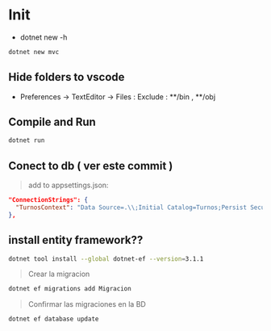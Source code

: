 # Init
- dotnet new -h
```sh
dotnet new mvc
```

## Hide folders to vscode
 - Preferences -> TextEditor -> Files : Exclude : **/bin , **/obj

## Compile and Run
```sh
dotnet run
```

## Conect to db ( ver este commit )

> add to appsettings.json:
```json
"ConnectionStrings": {
  "TurnosContext": "Data Source=.\\;Initial Catalog=Turnos;Persist Security Info=false;Trusted_Conecction=True"
},
```

## install entity framework??
```sh
dotnet tool install --global dotnet-ef --version=3.1.1
```
> Crear la migracion

```sh
dotnet ef migrations add Migracion
```

> Confirmar las migraciones en la BD
```sh
dotnet ef database update
```